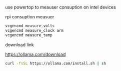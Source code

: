 use powertop to meauser consuption on intel devices



rpi consuption measuer 
```bash
vcgencmd measure_volts   
vcgencmd measure_clock arm   
vcgencmd measure_temp   
```


download link 

https://ollama.com/download


```bash
curl -fsSL https://ollama.com/install.sh | sh
```